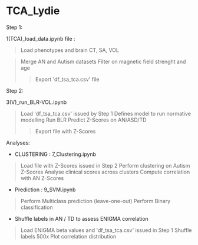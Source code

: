 # TCA_Lydie

Step 1:

1(TCA)_load_data.ipynb file :

> Load phenotypes and brain CT, SA, VOL 

> Merge AN and Autism datasets
> Filter on magnetic field strenght and age
>> Export 'df_tsa_tca.csv' file

Step 2:

3(V)_run_BLR-VOL.ipynb

> Load 'df_tsa_tca.csv' issued by Step 1
> Defines model to run normative modelling
> Run BLR
> Predict Z-Scores on AN/ASD/TD
>> Export file with Z-Scores


Analyses:

* CLUSTERING : 7_Clustering.ipynb

> Load file with Z-Scores issued in Step 2
> Perform clustering on Autism Z-Scores
> Analyse clinical scores across clusters
> Compute correlation with AN Z-Scores

* Prediction : 9_SVM.ipynb

> Perform Multiclass prediction (leave-one-out)
> Perform Binary classification

* Shuffle labels in AN / TD to assess ENIGMA correlation 

> Load ENIGMA beta values and 'df_tsa_tca.csv' issued in Step 1
> Shuffle labels 500x
> Plot correlation distribution

